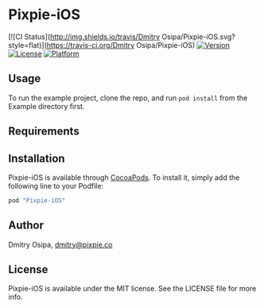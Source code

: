 # Pixpie-iOS

[![CI Status](http://img.shields.io/travis/Dmitry Osipa/Pixpie-iOS.svg?style=flat)](https://travis-ci.org/Dmitry Osipa/Pixpie-iOS)
[![Version](https://img.shields.io/cocoapods/v/Pixpie-iOS.svg?style=flat)](http://cocoapods.org/pods/Pixpie-iOS)
[![License](https://img.shields.io/cocoapods/l/Pixpie-iOS.svg?style=flat)](http://cocoapods.org/pods/Pixpie-iOS)
[![Platform](https://img.shields.io/cocoapods/p/Pixpie-iOS.svg?style=flat)](http://cocoapods.org/pods/Pixpie-iOS)

## Usage

To run the example project, clone the repo, and run `pod install` from the Example directory first.

## Requirements

## Installation

Pixpie-iOS is available through [CocoaPods](http://cocoapods.org). To install
it, simply add the following line to your Podfile:

```ruby
pod "Pixpie-iOS"
```

## Author

Dmitry Osipa, dmitry@pixpie.co

## License

Pixpie-iOS is available under the MIT license. See the LICENSE file for more info.
